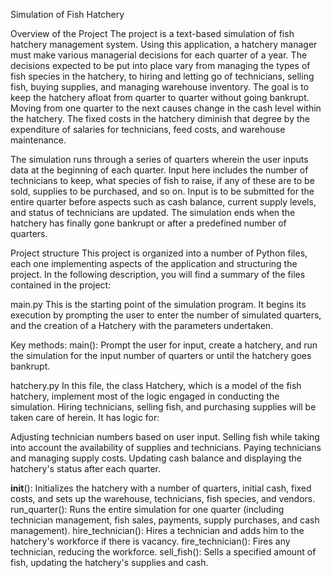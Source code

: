 Simulation of Fish Hatchery

Overview of the Project
The project is a text-based simulation of fish hatchery management system. Using this application, a hatchery manager must make various managerial decisions for each quarter of a year. The decisions expected to be put into place vary from managing the types of fish species in the hatchery, to hiring and letting go of technicians, selling fish, buying supplies, and managing warehouse inventory. The goal is to keep the hatchery afloat from quarter to quarter without going bankrupt. Moving from one quarter to the next causes change in the cash level within the hatchery. The fixed costs in the hatchery diminish that degree by the expenditure of salaries for technicians, feed costs, and warehouse maintenance.

The simulation runs through a series of quarters wherein the user inputs data at the beginning of each quarter. Input here includes the number of technicians to keep, what species of fish to raise, if any of these are to be sold, supplies to be purchased, and so on. Input is to be submitted for the entire quarter before aspects such as cash balance, current supply levels, and status of technicians are updated. The simulation ends when the hatchery has finally gone bankrupt or after a predefined number of quarters.

Project structure
This project is organized into a number of Python files, each one implementing aspects of the application and structuring the project. In the following description, you will find a summary of the files contained in the project:

main.py
This is the starting point of the simulation program. It begins its execution by prompting the user to enter the number of simulated quarters, and the creation of a Hatchery with the parameters undertaken.

Key methods:
main(): Prompt the user for input, create a hatchery, and run the simulation for the input number of quarters or until the hatchery goes bankrupt.

hatchery.py
In this file, the class Hatchery, which is a model of the fish hatchery, implement most of the logic engaged in conducting the simulation. Hiring technicians, selling fish, and purchasing supplies will be taken care of herein. It has logic for: 

Adjusting technician numbers based on user input.
Selling fish while taking into account the availability of supplies and technicians.
Paying technicians and managing supply costs.
Updating cash balance and displaying the hatchery's status after each quarter.

__init__(): Initializes the hatchery with a number of quarters, initial cash, fixed costs, and sets up the warehouse, technicians, fish species, and vendors.
run_quarter(): Runs the entire simulation for one quarter (including technician management, fish sales, payments, supply purchases, and cash management).
hire_technician(): Hires a technician and adds him to the hatchery's workforce if there is vacancy.
fire_technician(): Fires any technician, reducing the workforce.
sell_fish(): Sells a specified amount of fish, updating the hatchery's supplies and cash.